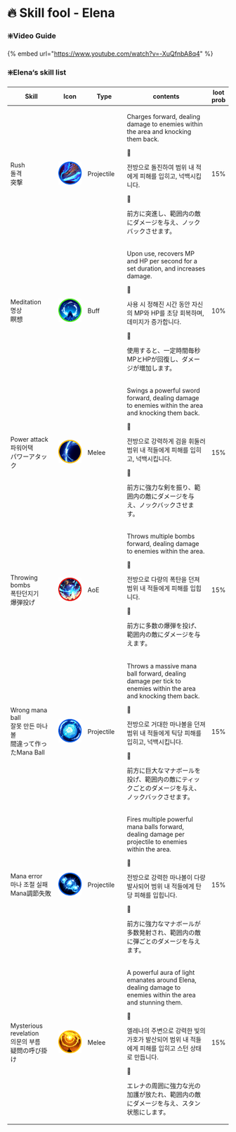# 🔥 Skill fool - Elena

### ❇️Video Guide

{% embed url="https://www.youtube.com/watch?v=-XuQfnbA8q4" %}

### ❇️Elena‘s skill list&#x20;

<table data-full-width="true"><thead><tr><th width="157">Skill</th><th width="117" align="center">Icon</th><th width="115">Type</th><th width="500">contents</th><th align="center">loot prob</th></tr></thead><tbody><tr><td>Rush<br>돌격<br>突撃</td><td align="center"><img src="../../../../../.gitbook/assets/Skill_7001.png" alt="" data-size="original"></td><td>Projectile</td><td><p>Charges forward, dealing damage to enemies within the area and knocking them back. </p><p>🔹 </p><p>전방으로 돌진하여 범위 내 적에게 피해를 입히고, 넉백시킵니다. </p><p>🔹 </p><p>前方に突進し、範囲内の敵にダメージを与え、ノックバックさせます。</p></td><td align="center">15%</td></tr><tr><td>Meditation<br>명상<br>瞑想</td><td align="center"><img src="../../../../../.gitbook/assets/Skill_7002.png" alt="" data-size="original"></td><td>Buff</td><td><p>Upon use, recovers MP and HP per second for a set duration, and increases damage. </p><p>🔹 </p><p>사용 시 정해진 시간 동안 자신의 MP와 HP를 초당 회복하며, 데미지가 증가합니다. </p><p>🔹 </p><p>使用すると、一定時間毎秒MPとHPが回復し、ダメージが増加します。</p></td><td align="center">10%</td></tr><tr><td>Power attack<br>파워어택<br>パワーアタック</td><td align="center"><img src="../../../../../.gitbook/assets/Skill_7003.png" alt=""></td><td>Melee</td><td><p>Swings a powerful sword forward, dealing damage to enemies within the area and knocking them back. </p><p>🔹 </p><p>전방으로 강력하게 검을 휘둘러 범위 내 적들에게 피해를 입히고, 넉백시킵니다. </p><p>🔹 </p><p>前方に強力な剣を振り、範囲内の敵にダメージを与え、ノックバックさせます。</p></td><td align="center">15%</td></tr><tr><td>Throwing bombs<br>폭탄던지기<br>爆弾投げ</td><td align="center"><img src="../../../../../.gitbook/assets/Skill_7004.png" alt=""></td><td>AoE</td><td><p>Throws multiple bombs forward, dealing damage to enemies within the area. </p><p>🔹 </p><p>전방으로 다량의 폭탄을 던져 범위 내 적들에게 피해를 입힙니다. </p><p>🔹 </p><p>前方に多数の爆弾を投げ、範囲内の敵にダメージを与えます。</p></td><td align="center">15%</td></tr><tr><td>Wrong mana ball<br>잘못 만든 마나볼<br>間違って作ったMana Ball</td><td align="center"><img src="../../../../../.gitbook/assets/Skill_7005.png" alt=""></td><td>Projectile</td><td><p>Throws a massive mana ball forward, dealing damage per tick to enemies within the area and knocking them back. </p><p>🔹 </p><p>전방으로 거대한 마나볼을 던져 범위 내 적들에게 틱당 피해를 입히고, 넉백시킵니다. </p><p>🔹 </p><p>前方に巨大なマナボールを投げ、範囲内の敵にティックごとのダメージを与え、ノックバックさせます。</p></td><td align="center">15%</td></tr><tr><td>Mana error<br>마나 조절 실패<br>Mana調節失敗</td><td align="center"><img src="../../../../../.gitbook/assets/Skill_7006.png" alt=""></td><td>Projectile</td><td><p>Fires multiple powerful mana balls forward, dealing damage per projectile to enemies within the area. </p><p>🔹 </p><p>전방으로 강력한 마나볼이 다량 발사되어 범위 내 적들에게 탄당 피해를 입힙니다. </p><p>🔹 </p><p>前方に強力なマナボールが多数発射され、範囲内の敵に弾ごとのダメージを与えます。</p></td><td align="center">15%</td></tr><tr><td>Mysterious revelation<br>의문의 부름<br>疑問の呼び掛け</td><td align="center"><img src="../../../../../.gitbook/assets/Skill_7007.png" alt=""></td><td>Melee</td><td><p>A powerful aura of light emanates around Elena, dealing damage to enemies within the area and stunning them. </p><p>🔹 </p><p>엘레나의 주변으로 강력한 빛의 가호가 발산되어 범위 내 적들에게 피해를 입히고 스턴 상태로 만듭니다. </p><p>🔹 </p><p>エレナの周囲に強力な光の加護が放たれ、範囲内の敵にダメージを与え、スタン状態にします。</p></td><td align="center">15%</td></tr></tbody></table>
